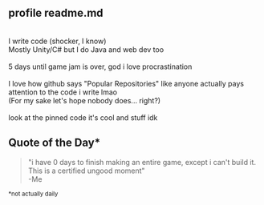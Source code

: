## profile readme.md
<br>
I write code (shocker, I know)
<br>
Mostly Unity/C# but I do Java and web dev too
<br>
<br>
5 days until game jam is over, god i love procrastination
<br>
<br>
I love how github says "Popular Repositories" like anyone actually pays attention to the code i write lmao
<br>
(For my sake let's hope nobody does... right?)
<br>
<br>
look at the pinned code it's cool and stuff idk

## Quote of the Day* 

> "i have 0 days  to finish making an entire game, except i can't build it.  This is a certified ungood moment"
> <br>
>  -Me

<sub> *not actually daily </sub>


<!--
**ASquidboi/asquidboi** is a ✨ _special_ ✨ repository because its `README.md` (this file) appears on your GitHub profile.

Here are some ideas to get you started:

- 🔭 I’m currently working on ...
- 🌱 I’m currently learning ...
- 👯 I’m looking to collaborate on ...
- 🤔 I’m looking for help with ...
- 💬 Ask me about ...
- 📫 How to reach me: ...
- 😄 Pronouns: ...
- ⚡ Fun fact: ...
-->
